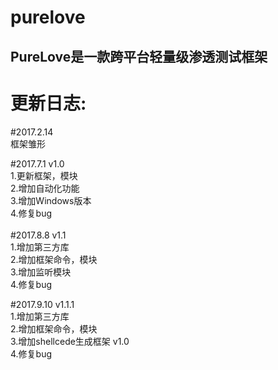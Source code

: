 # purelove
<H2>PureLove是一款跨平台轻量级渗透测试框架<H2>

更新日志:
=========

#2017.2.14 <br>
    框架雏形

#2017.7.1 v1.0 <br>
  1.更新框架，模块<br>
  2.增加自动化功能<br>
  3.增加Windows版本<br>
  4.修复bug<br>
<br>
#2017.8.8 v1.1 <br>
  1.增加第三方库 <br>
  2.增加框架命令，模块 <br>
  3.增加监听模块 <br>
  4.修复bug <br>

#2017.9.10 v1.1.1 <br>
  1.增加第三方库 <br>
  2.增加框架命令，模块 <br>
  3.增加shellcede生成框架 v1.0 <br>
  4.修复bug <br>
